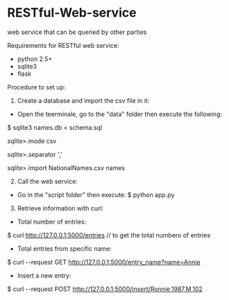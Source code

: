 # RESTful-Web-service
web service that can be queried by other parties

Requirements for RESTful web service:
- python 2.5+
- sqlite3
- flask

Procedure to set up:

1) Create a database and import the csv file in it:

- Open the teerminale, go to the "data" folder then execute the following: 

$ sqlite3 names.db < schema.sql

sqlite>.mode csv

sqlite>.separator ','

sqlite>.import NationalNames.csv names

2) Call the web service:

- Go in the "script folder" then execute:
$ python app.py

3) Retrieve information with curl:
- Total number of entries:

$ curl http://127.0.0.1:5000/entries // to get the total numbero of entries

- Total entries from specific name:

$ curl --request GET http://127.0.0.1:5000/entry_name?name=Annie

- Insert a new entry:

$ curl --request POST http://127.0.0.1:5000/insert/Ronnie,1987,M,102

